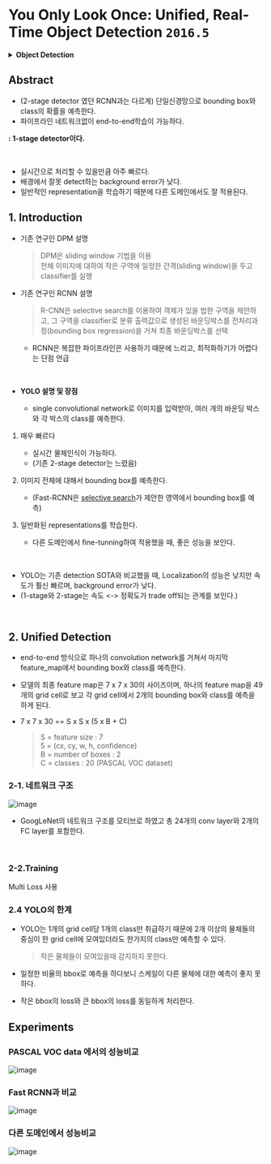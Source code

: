 # You Only Look Once: Unified, Real-Time Object Detection `2016.5`


<details>
<summary><strong>Object Detection</strong></summary>
    
  <br/>
  
  ## Object detection = Localization + Classification
  - **Localization** (Reginonal proposal) : **물체가 있을만한 영역을 찾음**
  
  - (muti-labeled) **classification** : **어떤 물체인지 분류함**
  
<br/>
 
  <img src = "https://user-images.githubusercontent.com/43063980/146750745-bca837b3-71c6-4f72-8716-5ed535c8d361.png" width="60%">
  
  **( 1-stage detector와 2-stage detector로 나뉘어 발전 )**
  
  <br>
  
  <img src = "https://user-images.githubusercontent.com/43063980/146752911-d7dff51c-7085-4451-bbca-44b1ba53275b.png" width="80%">


  - regional proposal과 classification이 동시에 이루어지면, 1-stage detector 
  - regional proposal -> classification이 순차적으로 이루어지면, 2-stage detector
  
  <br>
  
  **YOLO는 1-Stage detector 모델로, 논문이 발표될 시기 R-CNN 등의 2-stage detector들이 대부분 연구되고 있었습니다.  
     2015년 YOLO가 발표된 뒤, 최근까지 발표된 논문들에도 기초가 되는 논문입니다.**
  > YOLOv2, YOLO9000, YOLOv3, YOLOv4, YOLOv5, PP-YOLO, YOLOR, YOLOX ...
  
  
</details>


## Abstract
- (2-stage detector 였던 RCNN과는 다르게) 단일신경망으로 bounding box와 class의 확률을 예측한다.
- 파이프라인 네트워크없이 end-to-end학습이 가능하다.  

**: 1-stage detector이다.**

<br>

- 실시간으로 처리할 수 있을만큼 아주 빠르다.
- 배경에서 잘못 detect하는 background error가 낮다.
- 일반적인 representation을 학습하기 때분에 다른 도메인에서도 잘 적용된다.


## 1. Introduction

- 기존 연구인 DPM 설명

   > DPM은 sliding window 기법을 이용  
   > 전체 이미지에 대하여 작은 구역에 일정한 간격(sliding window)을 두고 classifier를 실행
   
- 기존 연구인 RCNN 설명
  
  > R-CNN은 selective search를 이용하여 객체가 있을 법한 구역을 제안하고, 그 구역을 classifier로 분류 
  > 출력값으로 생성된 바운딩박스를 전처리과정(bounding box regression)을 거쳐 최종 바운딩박스를 선택
  
  - RCNN은 복잡한 파이프라인은 사용하기 때문에 느리고, 최적화하기가 어렵다는 단점 언급
    
<br>    

- **YOLO 설명 및 장점**

    - single convolutional network로 이미지를 입력받아, 여러 개의 바운딩 박스와 각 박스의 class를 예측한다.

1. 매우 빠르다
 
   - 실시간 물체인식이 가능하다.
   - (기존 2-stage detector는 느렸음)

2. 이미지 전체에 대해서 bounding box를 예측한다.
 
   - (Fast-RCNN은 [selective search](https://github.com/Artinto/DL-Paper-Review/tree/main/Selective%20Search)가 제안한 영역에서 bounding box를 예측)

3. 일반화된 representations를 학습한다. 
   - 다른 도메인에서 fine-tunning하여 적용했을 때, 좋은 성능을 보인다.

<br>


- YOLO는 기존 detection SOTA와 비교했을 때, Localization의 성능은 낮지만 속도가 훨신 빠르며, background error가 낮다.
- (1-stage와 2-stage는 속도 <-> 정확도가 trade off되는 관계를 보인다.)


<br>


## 2. Unified Detection
- end-to-end 방식으로 하나의 convolution network를 거쳐서 마지막 feature_map에서 bounding box와 class를 예측한다.
- 모델의  최종 feature map은 7 x 7 x 30의 사이즈이며, 하나의 feature map을 49개의 grid cell로 보고 각 grid cell에서 2개의 bounding box와 class를 예측을 하게 된다.

- 7 x 7 x 30 == S x S x (5 x B + C)  
  > S = feature size : 7  
5 = (cx, cy, w, h, confidence)  
B = number of boxes : 2  
C = classes : 20 (PASCAL VOC dataset)  

### 2-1. 네트워크 구조
![image](https://user-images.githubusercontent.com/43063980/146762642-d28325b9-c61e-4bb4-a890-9d4078612f1d.png)
- GoogLeNet의 네트워크 구조를 모티브로 하였고 총 24개의 conv layer와 2개의 FC layer를 포함한다.

<br>

### 2-2.Training
 Multi Loss 사용
 
 
### 2.4  YOLO의 한계
- YOLO는 1개의 grid cell당 1개의 class만 취급하기 때문에 2개 이상의 물체들의 중심이 한 grid cell에 모여있더라도 한가지의 class만 예측할 수 있다. 
  > 작은 물체들이 모여있을때 감지하지 못한다.
  
- 일정한 비율의 bbox로 예측을 하다보니 스케일이 다른 물체에 대한 예측이 좋지 못하다. 
- 작은 bbox의 loss와 큰 bbox의 loss를 동일하게 처리한다. 


## Experiments
### PASCAL VOC data 에서의 성능비교
![image](https://user-images.githubusercontent.com/43063980/146763328-e693b8b2-b784-4f1f-bb2d-72acec1f4b51.png)

### Fast RCNN과 비교
![image](https://user-images.githubusercontent.com/43063980/146763428-5cb063c5-330d-49a4-8040-6a6d3c8729e0.png)

### 다른 도메인에서 성능비교 
![image](https://user-images.githubusercontent.com/43063980/146763534-9cd35ed7-f4f2-419e-9648-5d3304c12e47.png)
